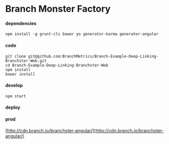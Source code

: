 # Branch Monster Factory

#### dependencies 

```
npm install -g grunt-cli bower yo generator-karma generator-angular
```

#### code

```
git clone git@github.com:BranchMetrics/Branch-Example-Deep-Linking-Branchster-Web.git
cd Branch-Example-Deep-Linking-Branchster-Web
npm install
bower install
```

#### develop

```
npm start
```

#### deploy

#### prod

[http://cdn.branch.io/branchster-angular/](http://cdn.branch.io/branchster-angular/)
